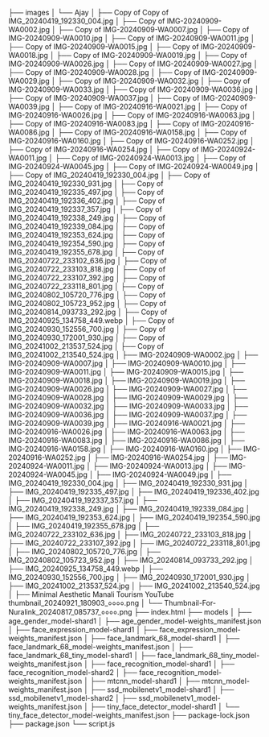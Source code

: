 ├── images
│   └── Ajay
│       ├── Copy of Copy of IMG_20240419_192330_004.jpg
│       ├── Copy of IMG-20240909-WA0002.jpg
│       ├── Copy of IMG-20240909-WA0007.jpg
│       ├── Copy of IMG-20240909-WA0010.jpg
│       ├── Copy of IMG-20240909-WA0011.jpg
│       ├── Copy of IMG-20240909-WA0015.jpg
│       ├── Copy of IMG-20240909-WA0018.jpg
│       ├── Copy of IMG-20240909-WA0019.jpg
│       ├── Copy of IMG-20240909-WA0026.jpg
│       ├── Copy of IMG-20240909-WA0027.jpg
│       ├── Copy of IMG-20240909-WA0028.jpg
│       ├── Copy of IMG-20240909-WA0029.jpg
│       ├── Copy of IMG-20240909-WA0032.jpg
│       ├── Copy of IMG-20240909-WA0033.jpg
│       ├── Copy of IMG-20240909-WA0036.jpg
│       ├── Copy of IMG-20240909-WA0037.jpg
│       ├── Copy of IMG-20240909-WA0039.jpg
│       ├── Copy of IMG-20240916-WA0021.jpg
│       ├── Copy of IMG-20240916-WA0026.jpg
│       ├── Copy of IMG-20240916-WA0063.jpg
│       ├── Copy of IMG-20240916-WA0083.jpg
│       ├── Copy of IMG-20240916-WA0086.jpg
│       ├── Copy of IMG-20240916-WA0158.jpg
│       ├── Copy of IMG-20240916-WA0160.jpg
│       ├── Copy of IMG-20240916-WA0252.jpg
│       ├── Copy of IMG-20240916-WA0254.jpg
│       ├── Copy of IMG-20240924-WA0011.jpg
│       ├── Copy of IMG-20240924-WA0013.jpg
│       ├── Copy of IMG-20240924-WA0045.jpg
│       ├── Copy of IMG-20240924-WA0049.jpg
│       ├── Copy of IMG_20240419_192330_004.jpg
│       ├── Copy of IMG_20240419_192330_931.jpg
│       ├── Copy of IMG_20240419_192335_497.jpg
│       ├── Copy of IMG_20240419_192336_402.jpg
│       ├── Copy of IMG_20240419_192337_357.jpg
│       ├── Copy of IMG_20240419_192338_249.jpg
│       ├── Copy of IMG_20240419_192339_084.jpg
│       ├── Copy of IMG_20240419_192353_624.jpg
│       ├── Copy of IMG_20240419_192354_590.jpg
│       ├── Copy of IMG_20240419_192355_678.jpg
│       ├── Copy of IMG_20240722_233102_636.jpg
│       ├── Copy of IMG_20240722_233103_818.jpg
│       ├── Copy of IMG_20240722_233107_392.jpg
│       ├── Copy of IMG_20240722_233118_801.jpg
│       ├── Copy of IMG_20240802_105720_776.jpg
│       ├── Copy of IMG_20240802_105723_952.jpg
│       ├── Copy of IMG_20240814_093733_292.jpg
│       ├── Copy of IMG_20240925_134758_449.webp
│       ├── Copy of IMG_20240930_152556_700.jpg
│       ├── Copy of IMG_20240930_172001_930.jpg
│       ├── Copy of IMG_20241002_213537_524.jpg
│       ├── Copy of IMG_20241002_213540_524.jpg
│       ├── IMG-20240909-WA0002.jpg
│       ├── IMG-20240909-WA0007.jpg
│       ├── IMG-20240909-WA0010.jpg
│       ├── IMG-20240909-WA0011.jpg
│       ├── IMG-20240909-WA0015.jpg
│       ├── IMG-20240909-WA0018.jpg
│       ├── IMG-20240909-WA0019.jpg
│       ├── IMG-20240909-WA0026.jpg
│       ├── IMG-20240909-WA0027.jpg
│       ├── IMG-20240909-WA0028.jpg
│       ├── IMG-20240909-WA0029.jpg
│       ├── IMG-20240909-WA0032.jpg
│       ├── IMG-20240909-WA0033.jpg
│       ├── IMG-20240909-WA0036.jpg
│       ├── IMG-20240909-WA0037.jpg
│       ├── IMG-20240909-WA0039.jpg
│       ├── IMG-20240916-WA0021.jpg
│       ├── IMG-20240916-WA0026.jpg
│       ├── IMG-20240916-WA0063.jpg
│       ├── IMG-20240916-WA0083.jpg
│       ├── IMG-20240916-WA0086.jpg
│       ├── IMG-20240916-WA0158.jpg
│       ├── IMG-20240916-WA0160.jpg
│       ├── IMG-20240916-WA0252.jpg
│       ├── IMG-20240916-WA0254.jpg
│       ├── IMG-20240924-WA0011.jpg
│       ├── IMG-20240924-WA0013.jpg
│       ├── IMG-20240924-WA0045.jpg
│       ├── IMG-20240924-WA0049.jpg
│       ├── IMG_20240419_192330_004.jpg
│       ├── IMG_20240419_192330_931.jpg
│       ├── IMG_20240419_192335_497.jpg
│       ├── IMG_20240419_192336_402.jpg
│       ├── IMG_20240419_192337_357.jpg
│       ├── IMG_20240419_192338_249.jpg
│       ├── IMG_20240419_192339_084.jpg
│       ├── IMG_20240419_192353_624.jpg
│       ├── IMG_20240419_192354_590.jpg
│       ├── IMG_20240419_192355_678.jpg
│       ├── IMG_20240722_233102_636.jpg
│       ├── IMG_20240722_233103_818.jpg
│       ├── IMG_20240722_233107_392.jpg
│       ├── IMG_20240722_233118_801.jpg
│       ├── IMG_20240802_105720_776.jpg
│       ├── IMG_20240802_105723_952.jpg
│       ├── IMG_20240814_093733_292.jpg
│       ├── IMG_20240925_134758_449.webp
│       ├── IMG_20240930_152556_700.jpg
│       ├── IMG_20240930_172001_930.jpg
│       ├── IMG_20241002_213537_524.jpg
│       ├── IMG_20241002_213540_524.jpg
│       ├── Minimal Aesthetic Manali Tourism YouTube thumbnail_20240921_180903_००००.png
│       └── Thumbnail-For-Nuralink_20240817_085737_००००.png
├── index.html
├── models
│   ├── age_gender_model-shard1
│   ├── age_gender_model-weights_manifest.json
│   ├── face_expression_model-shard1
│   ├── face_expression_model-weights_manifest.json
│   ├── face_landmark_68_model-shard1
│   ├── face_landmark_68_model-weights_manifest.json
│   ├── face_landmark_68_tiny_model-shard1
│   ├── face_landmark_68_tiny_model-weights_manifest.json
│   ├── face_recognition_model-shard1
│   ├── face_recognition_model-shard2
│   ├── face_recognition_model-weights_manifest.json
│   ├── mtcnn_model-shard1
│   ├── mtcnn_model-weights_manifest.json
│   ├── ssd_mobilenetv1_model-shard1
│   ├── ssd_mobilenetv1_model-shard2
│   ├── ssd_mobilenetv1_model-weights_manifest.json
│   ├── tiny_face_detector_model-shard1
│   └── tiny_face_detector_model-weights_manifest.json
├── package-lock.json
├── package.json
└── script.js
